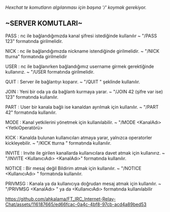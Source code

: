 *Hexchat te komutların algılanması için başına '/' koymak gerekiyor.*

## ~SERVER KOMUTLARI~

PASS : nc ile bağlandığımızda kanal şifresi istediğinde kullanılır 
~ "/PASS 123" formatında girilmelidir.

NICK : nc ile bağlandığımızda nickname istendiğinde girilmelidir. 
~ "/NICK tturna" formatında girilmelidir

USER : nc ile bağlanırken bağlandığımız username girmek gerektiğinde kullanırız.
~ "/USER <USERNAME> <HOSTNAME> <SERVERNAME> <REALNAME> formatında girilmelidir.

QUIT : Server ile bağlantıyı koparır.
~ "/QUIT " şeklinde kullanılır.

JOIN : Yeni bir oda ya da bağlantı kurmaya yarar.
~ "/JOIN 42 (şifre var ise) 123" formatında kullanılır.

PART : User bir kanala bağlı ise kanaldan ayrılmak için kullanılır.
~ "/PART 42" formatında kullanılır.

MODE : Kanal yetkilerini yönetmek için kullanılabilir.
~ "/MODE <KanalAdı> <YetkiOperatörü> <Sifre-Isim> 

KICK : Kanalda bulunan kullanıcıları atmaya yarar, yalnızca operatorler kickleyebilir.
~ "/KICK tturna " formatında kullanılır.

INVITE : Invite ile girilen kanallarda kullanıcılara davet atmak için kullanırız.
~ "/INVITE <KullanıcıAdı> <KanalAdı>" formatında kullanılır.

NOTICE : Bir mesaj değil Bildirim atmak için kullanılır.
~ "/NOTICE <KullanıcıAdı> <Mesaj>" formatında kullanılır.

PRIVMSG : Kanala ya da kullanıcıya doğrudan mesaj atmak için kullanılır.
~ "/PRIVMSG <KanalAdı> <Mesaj>" ya da <KullanıcıAdı> <Mesaj> formatında kullanılabilir

https://github.com/ahkalama/FT_IRC_Internet-Relay-Chat/assets/116187665/ed66fcac-0a4c-4bf8-97cb-acd4a89bed53


